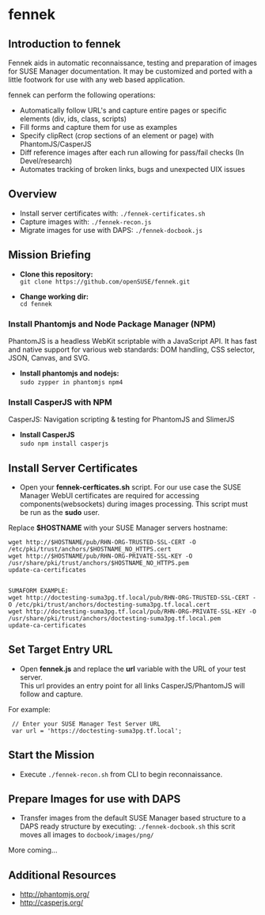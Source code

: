 # fennek


## Introduction to fennek
Fennek aids in automatic reconnaissance, testing and preparation of images for SUSE Manager documentation. 
It may be customized and ported with a little footwork for use with any web based application.    

fennek can perform the following operations:
* Automatically follow URL's and capture entire pages or specific elements (div, ids, class, scripts)
* Fill forms and capture them for use as examples
* Specify clipRect (crop sections of an element or page) with PhantomJS/CasperJS
* Diff reference images after each run allowing for pass/fail checks (In Devel/research)
* Automates tracking of broken links, bugs and unexpected UIX issues

## Overview
* Install server certificates with: ```./fennek-certificates.sh```
* Capture images with: ```./fennek-recon.js```
* Migrate images for use with DAPS: ```./fennek-docbook.js```


## Mission Briefing
* **Clone this repository:**  
```git clone https://github.com/openSUSE/fennek.git```

* **Change working dir:**  
```cd fennek```


### Install Phantomjs and Node Package Manager (NPM)
PhantomJS is a headless WebKit scriptable with a JavaScript API. It has fast and native support for various web standards: DOM handling, CSS selector, JSON, Canvas, and SVG.  
* **Install phantomjs and nodejs:**  
```sudo zypper in phantomjs npm4```

### Install CasperJS with NPM
CasperJS: Navigation scripting & testing for PhantomJS and SlimerJS  
* **Install CasperJS**  
```sudo npm install casperjs```



## Install Server Certificates

* Open your **fennek-cerfticates.sh** script. For our use case the SUSE Manager WebUI certificates are required for accessing 
components(websockets) during images processing. This script must be run as the **sudo** user.

Replace **$HOSTNAME** with your SUSE Manager servers hostname:

```
wget http://$HOSTNAME/pub/RHN-ORG-TRUSTED-SSL-CERT -O /etc/pki/trust/anchors/$HOSTNAME_NO_HTTPS.cert    
wget http://$HOSTNAME/pub/RHN-ORG-PRIVATE-SSL-KEY -O /usr/share/pki/trust/anchors/$HOSTNAME_NO_HTTPS.pem    
update-ca-certificates
    
    
SUMAFORM EXAMPLE:
wget http://doctesting-suma3pg.tf.local/pub/RHN-ORG-TRUSTED-SSL-CERT -O /etc/pki/trust/anchors/doctesting-suma3pg.tf.local.cert
wget http://doctesting-suma3pg.tf.local/pub/RHN-ORG-PRIVATE-SSL-KEY -O /usr/share/pki/trust/anchors/doctesting-suma3pg.tf.local.pem
update-ca-certificates
```

## Set Target Entry URL

* Open **fennek.js** and replace the **url** variable with the URL of your test server.   
This url provides an entry point for all links CasperJS/PhantomJS will follow and capture.   

For example:    

```
 // Enter your SUSE Manager Test Server URL    
 var url = 'https://doctesting-suma3pg.tf.local';    
``` 

## Start the Mission

* Execute ```./fennek-recon.sh``` from CLI to begin reconnaissance.  

## Prepare Images for use with DAPS
* Transfer images from the default SUSE Manager based structure to a DAPS ready structure by executing: ```./fennek-docbook.sh``` this scrit moves all images to ```docbook/images/png/```

More coming...

## Additional Resources  
* http://phantomjs.org/   
* http://casperjs.org/   




